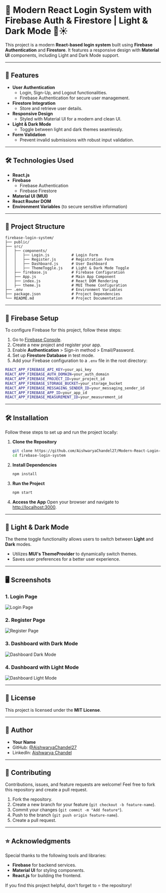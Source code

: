 # 🔐 Modern React Login System with Firebase Auth & Firestore | Light & Dark Mode 🌙☀️

This project is a modern **React-based login system** built using **Firebase Authentication** and **Firestore**. It features a responsive design with **Material UI** components, including Light and Dark Mode support.

---

## 🚀 Features

- **User Authentication**
  - Login, Sign-Up, and Logout functionalities.
  - Firebase Authentication for secure user management.
- **Firestore Integration**
  - Store and retrieve user details.
- **Responsive Design**
  - Styled with Material UI for a modern and clean UI.
- **Light & Dark Mode**
  - Toggle between light and dark themes seamlessly.
- **Form Validation**
  - Prevent invalid submissions with robust input validation.

---

## 🛠️ Technologies Used

- **React.js**
- **Firebase**
  - Firebase Authentication
  - Firebase Firestore
- **Material UI (MUI)**
- **React Router DOM**
- **Environment Variables** (to secure sensitive information)

---

## 📂 Project Structure

```
firebase-login-system/
├── public/
├── src/
│   ├── components/
│   │   ├── Login.js          # Login Form
│   │   ├── Register.js       # Registration Form
│   │   ├── Dashboard.js      # User Dashboard
│   │   ├── ThemeToggle.js    # Light & Dark Mode Toggle
│   ├── firebase.js           # Firebase Configuration
│   ├── App.js                # Main App Component
│   ├── index.js              # React DOM Rendering
│   ├── theme.js              # MUI Theme Configuration
├── .env                      # Environment Variables
├── package.json              # Project Dependencies
└── README.md                 # Project Documentation
```

---

## 🔑 Firebase Setup

To configure Firebase for this project, follow these steps:

1. Go to [Firebase Console](https://console.firebase.google.com/).
2. Create a new project and register your app.
3. Enable **Authentication** > Sign-in method > Email/Password.
4. Set up **Firestore Database** in test mode.
5. Add your Firebase configuration to a `.env` file in the root directory:

```bash
REACT_APP_FIREBASE_API_KEY=your_api_key
REACT_APP_FIREBASE_AUTH_DOMAIN=your_auth_domain
REACT_APP_FIREBASE_PROJECT_ID=your_project_id
REACT_APP_FIREBASE_STORAGE_BUCKET=your_storage_bucket
REACT_APP_FIREBASE_MESSAGING_SENDER_ID=your_messaging_sender_id
REACT_APP_FIREBASE_APP_ID=your_app_id
REACT_APP_FIREBASE_MEASUREMENT_ID=your_measurement_id
```

---

## 🛠️ Installation

Follow these steps to set up and run the project locally:

1. **Clone the Repository**
   ```bash
   git clone https://github.com/AishwaryaChandel27/Modern-React-Login-System-with-Firebase-Auth-Firestore-Light-Dark-Mode-
   cd firebase-login-system
   ```

2. **Install Dependencies**
   ```bash
   npm install
   ```

3. **Run the Project**
   ```bash
   npm start
   ```

4. **Access the App**
   Open your browser and navigate to [http://localhost:3000](http://localhost:3000).

---

## 🌙 Light & Dark Mode

The theme toggle functionality allows users to switch between **Light** and **Dark** modes.

- Utilizes **MUI's ThemeProvider** to dynamically switch themes.
- Saves user preferences for a better user experience.

---

## 🖥️ Screenshots

### 1. Login Page
![Login Page](https://via.placeholder.com/600x400.png?text=Login+Page)

### 2. Register Page
![Register Page](https://via.placeholder.com/600x400.png?text=Register+Page)

### 3. Dashboard with Dark Mode
![Dashboard Dark Mode](https://via.placeholder.com/600x400.png?text=Dashboard+Dark+Mode)

### 4. Dashboard with Light Mode
![Dashboard Light Mode](https://via.placeholder.com/600x400.png?text=Dashboard+Light+Mode)

---

## 📜 License

This project is licensed under the **MIT License**.

---

## 👤 Author

- **Your Name**
- GitHub: [@AishwaryaChandel27](https://github.com/AishwaryaChandel27)
- LinkedIn: [Aishwarya Chandel](https://www.linkedin.com/in/aishwaryachandel/)

---

## 🤝 Contributing

Contributions, issues, and feature requests are welcome! Feel free to fork this repository and create a pull request.

1. Fork the repository.
2. Create a new branch for your feature (`git checkout -b feature-name`).
3. Commit your changes (`git commit -m "Add feature"`).
4. Push to the branch (`git push origin feature-name`).
5. Create a pull request.

---

## ⭐ Acknowledgments

Special thanks to the following tools and libraries:

- **Firebase** for backend services.
- **Material UI** for styling components.
- **React.js** for building the frontend.

If you find this project helpful, don't forget to ⭐ the repository!

